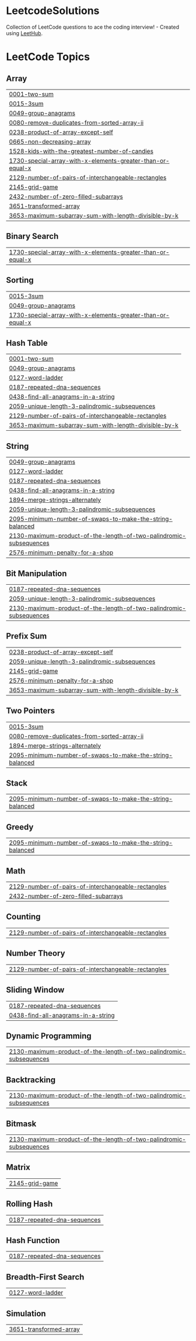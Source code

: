 # LeetcodeSolutions
Collection of LeetCode questions to ace the coding interview! - Created using [LeetHub](https://github.com/QasimWani/LeetHub).

<!---LeetCode Topics Start-->
# LeetCode Topics
## Array
|  |
| ------- |
| [0001-two-sum](https://github.com/rijusougata13/LeetcodeSolutions/tree/master/0001-two-sum) |
| [0015-3sum](https://github.com/rijusougata13/LeetcodeSolutions/tree/master/0015-3sum) |
| [0049-group-anagrams](https://github.com/rijusougata13/LeetcodeSolutions/tree/master/0049-group-anagrams) |
| [0080-remove-duplicates-from-sorted-array-ii](https://github.com/rijusougata13/LeetcodeSolutions/tree/master/0080-remove-duplicates-from-sorted-array-ii) |
| [0238-product-of-array-except-self](https://github.com/rijusougata13/LeetcodeSolutions/tree/master/0238-product-of-array-except-self) |
| [0665-non-decreasing-array](https://github.com/rijusougata13/LeetcodeSolutions/tree/master/0665-non-decreasing-array) |
| [1528-kids-with-the-greatest-number-of-candies](https://github.com/rijusougata13/LeetcodeSolutions/tree/master/1528-kids-with-the-greatest-number-of-candies) |
| [1730-special-array-with-x-elements-greater-than-or-equal-x](https://github.com/rijusougata13/LeetcodeSolutions/tree/master/1730-special-array-with-x-elements-greater-than-or-equal-x) |
| [2129-number-of-pairs-of-interchangeable-rectangles](https://github.com/rijusougata13/LeetcodeSolutions/tree/master/2129-number-of-pairs-of-interchangeable-rectangles) |
| [2145-grid-game](https://github.com/rijusougata13/LeetcodeSolutions/tree/master/2145-grid-game) |
| [2432-number-of-zero-filled-subarrays](https://github.com/rijusougata13/LeetcodeSolutions/tree/master/2432-number-of-zero-filled-subarrays) |
| [3651-transformed-array](https://github.com/rijusougata13/LeetcodeSolutions/tree/master/3651-transformed-array) |
| [3653-maximum-subarray-sum-with-length-divisible-by-k](https://github.com/rijusougata13/LeetcodeSolutions/tree/master/3653-maximum-subarray-sum-with-length-divisible-by-k) |
## Binary Search
|  |
| ------- |
| [1730-special-array-with-x-elements-greater-than-or-equal-x](https://github.com/rijusougata13/LeetcodeSolutions/tree/master/1730-special-array-with-x-elements-greater-than-or-equal-x) |
## Sorting
|  |
| ------- |
| [0015-3sum](https://github.com/rijusougata13/LeetcodeSolutions/tree/master/0015-3sum) |
| [0049-group-anagrams](https://github.com/rijusougata13/LeetcodeSolutions/tree/master/0049-group-anagrams) |
| [1730-special-array-with-x-elements-greater-than-or-equal-x](https://github.com/rijusougata13/LeetcodeSolutions/tree/master/1730-special-array-with-x-elements-greater-than-or-equal-x) |
## Hash Table
|  |
| ------- |
| [0001-two-sum](https://github.com/rijusougata13/LeetcodeSolutions/tree/master/0001-two-sum) |
| [0049-group-anagrams](https://github.com/rijusougata13/LeetcodeSolutions/tree/master/0049-group-anagrams) |
| [0127-word-ladder](https://github.com/rijusougata13/LeetcodeSolutions/tree/master/0127-word-ladder) |
| [0187-repeated-dna-sequences](https://github.com/rijusougata13/LeetcodeSolutions/tree/master/0187-repeated-dna-sequences) |
| [0438-find-all-anagrams-in-a-string](https://github.com/rijusougata13/LeetcodeSolutions/tree/master/0438-find-all-anagrams-in-a-string) |
| [2059-unique-length-3-palindromic-subsequences](https://github.com/rijusougata13/LeetcodeSolutions/tree/master/2059-unique-length-3-palindromic-subsequences) |
| [2129-number-of-pairs-of-interchangeable-rectangles](https://github.com/rijusougata13/LeetcodeSolutions/tree/master/2129-number-of-pairs-of-interchangeable-rectangles) |
| [3653-maximum-subarray-sum-with-length-divisible-by-k](https://github.com/rijusougata13/LeetcodeSolutions/tree/master/3653-maximum-subarray-sum-with-length-divisible-by-k) |
## String
|  |
| ------- |
| [0049-group-anagrams](https://github.com/rijusougata13/LeetcodeSolutions/tree/master/0049-group-anagrams) |
| [0127-word-ladder](https://github.com/rijusougata13/LeetcodeSolutions/tree/master/0127-word-ladder) |
| [0187-repeated-dna-sequences](https://github.com/rijusougata13/LeetcodeSolutions/tree/master/0187-repeated-dna-sequences) |
| [0438-find-all-anagrams-in-a-string](https://github.com/rijusougata13/LeetcodeSolutions/tree/master/0438-find-all-anagrams-in-a-string) |
| [1894-merge-strings-alternately](https://github.com/rijusougata13/LeetcodeSolutions/tree/master/1894-merge-strings-alternately) |
| [2059-unique-length-3-palindromic-subsequences](https://github.com/rijusougata13/LeetcodeSolutions/tree/master/2059-unique-length-3-palindromic-subsequences) |
| [2095-minimum-number-of-swaps-to-make-the-string-balanced](https://github.com/rijusougata13/LeetcodeSolutions/tree/master/2095-minimum-number-of-swaps-to-make-the-string-balanced) |
| [2130-maximum-product-of-the-length-of-two-palindromic-subsequences](https://github.com/rijusougata13/LeetcodeSolutions/tree/master/2130-maximum-product-of-the-length-of-two-palindromic-subsequences) |
| [2576-minimum-penalty-for-a-shop](https://github.com/rijusougata13/LeetcodeSolutions/tree/master/2576-minimum-penalty-for-a-shop) |
## Bit Manipulation
|  |
| ------- |
| [0187-repeated-dna-sequences](https://github.com/rijusougata13/LeetcodeSolutions/tree/master/0187-repeated-dna-sequences) |
| [2059-unique-length-3-palindromic-subsequences](https://github.com/rijusougata13/LeetcodeSolutions/tree/master/2059-unique-length-3-palindromic-subsequences) |
| [2130-maximum-product-of-the-length-of-two-palindromic-subsequences](https://github.com/rijusougata13/LeetcodeSolutions/tree/master/2130-maximum-product-of-the-length-of-two-palindromic-subsequences) |
## Prefix Sum
|  |
| ------- |
| [0238-product-of-array-except-self](https://github.com/rijusougata13/LeetcodeSolutions/tree/master/0238-product-of-array-except-self) |
| [2059-unique-length-3-palindromic-subsequences](https://github.com/rijusougata13/LeetcodeSolutions/tree/master/2059-unique-length-3-palindromic-subsequences) |
| [2145-grid-game](https://github.com/rijusougata13/LeetcodeSolutions/tree/master/2145-grid-game) |
| [2576-minimum-penalty-for-a-shop](https://github.com/rijusougata13/LeetcodeSolutions/tree/master/2576-minimum-penalty-for-a-shop) |
| [3653-maximum-subarray-sum-with-length-divisible-by-k](https://github.com/rijusougata13/LeetcodeSolutions/tree/master/3653-maximum-subarray-sum-with-length-divisible-by-k) |
## Two Pointers
|  |
| ------- |
| [0015-3sum](https://github.com/rijusougata13/LeetcodeSolutions/tree/master/0015-3sum) |
| [0080-remove-duplicates-from-sorted-array-ii](https://github.com/rijusougata13/LeetcodeSolutions/tree/master/0080-remove-duplicates-from-sorted-array-ii) |
| [1894-merge-strings-alternately](https://github.com/rijusougata13/LeetcodeSolutions/tree/master/1894-merge-strings-alternately) |
| [2095-minimum-number-of-swaps-to-make-the-string-balanced](https://github.com/rijusougata13/LeetcodeSolutions/tree/master/2095-minimum-number-of-swaps-to-make-the-string-balanced) |
## Stack
|  |
| ------- |
| [2095-minimum-number-of-swaps-to-make-the-string-balanced](https://github.com/rijusougata13/LeetcodeSolutions/tree/master/2095-minimum-number-of-swaps-to-make-the-string-balanced) |
## Greedy
|  |
| ------- |
| [2095-minimum-number-of-swaps-to-make-the-string-balanced](https://github.com/rijusougata13/LeetcodeSolutions/tree/master/2095-minimum-number-of-swaps-to-make-the-string-balanced) |
## Math
|  |
| ------- |
| [2129-number-of-pairs-of-interchangeable-rectangles](https://github.com/rijusougata13/LeetcodeSolutions/tree/master/2129-number-of-pairs-of-interchangeable-rectangles) |
| [2432-number-of-zero-filled-subarrays](https://github.com/rijusougata13/LeetcodeSolutions/tree/master/2432-number-of-zero-filled-subarrays) |
## Counting
|  |
| ------- |
| [2129-number-of-pairs-of-interchangeable-rectangles](https://github.com/rijusougata13/LeetcodeSolutions/tree/master/2129-number-of-pairs-of-interchangeable-rectangles) |
## Number Theory
|  |
| ------- |
| [2129-number-of-pairs-of-interchangeable-rectangles](https://github.com/rijusougata13/LeetcodeSolutions/tree/master/2129-number-of-pairs-of-interchangeable-rectangles) |
## Sliding Window
|  |
| ------- |
| [0187-repeated-dna-sequences](https://github.com/rijusougata13/LeetcodeSolutions/tree/master/0187-repeated-dna-sequences) |
| [0438-find-all-anagrams-in-a-string](https://github.com/rijusougata13/LeetcodeSolutions/tree/master/0438-find-all-anagrams-in-a-string) |
## Dynamic Programming
|  |
| ------- |
| [2130-maximum-product-of-the-length-of-two-palindromic-subsequences](https://github.com/rijusougata13/LeetcodeSolutions/tree/master/2130-maximum-product-of-the-length-of-two-palindromic-subsequences) |
## Backtracking
|  |
| ------- |
| [2130-maximum-product-of-the-length-of-two-palindromic-subsequences](https://github.com/rijusougata13/LeetcodeSolutions/tree/master/2130-maximum-product-of-the-length-of-two-palindromic-subsequences) |
## Bitmask
|  |
| ------- |
| [2130-maximum-product-of-the-length-of-two-palindromic-subsequences](https://github.com/rijusougata13/LeetcodeSolutions/tree/master/2130-maximum-product-of-the-length-of-two-palindromic-subsequences) |
## Matrix
|  |
| ------- |
| [2145-grid-game](https://github.com/rijusougata13/LeetcodeSolutions/tree/master/2145-grid-game) |
## Rolling Hash
|  |
| ------- |
| [0187-repeated-dna-sequences](https://github.com/rijusougata13/LeetcodeSolutions/tree/master/0187-repeated-dna-sequences) |
## Hash Function
|  |
| ------- |
| [0187-repeated-dna-sequences](https://github.com/rijusougata13/LeetcodeSolutions/tree/master/0187-repeated-dna-sequences) |
## Breadth-First Search
|  |
| ------- |
| [0127-word-ladder](https://github.com/rijusougata13/LeetcodeSolutions/tree/master/0127-word-ladder) |
## Simulation
|  |
| ------- |
| [3651-transformed-array](https://github.com/rijusougata13/LeetcodeSolutions/tree/master/3651-transformed-array) |
<!---LeetCode Topics End-->